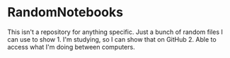 # RandomNotebooks
This isn't a repository for anything specific. Just a bunch of random files I can use to show 1. I'm studying, so I can show that on GitHub 2. Able to access what I'm doing between computers.
